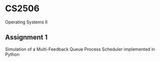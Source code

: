 # CS2506
Operating Systems II

## Assignment 1
Simulation of a Multi-Feedback Queue Process Scheduler implemented in Python
